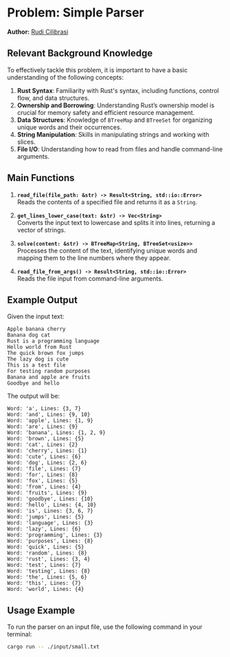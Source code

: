 # Problem: Simple Parser

**Author:** [Rudi Cilibrasi](https://github.com/rudi-cilibrasi)

## Relevant Background Knowledge

To effectively tackle this problem, it is important to have a basic understanding of the following concepts:

1. **Rust Syntax**: Familiarity with Rust's syntax, including functions, control flow, and data structures.
2. **Ownership and Borrowing**: Understanding Rust’s ownership model is crucial for memory safety and efficient resource management.
3. **Data Structures**: Knowledge of `BTreeMap` and `BTreeSet` for organizing unique words and their occurrences.
4. **String Manipulation**: Skills in manipulating strings and working with slices.
5. **File I/O**: Understanding how to read from files and handle command-line arguments.

## Main Functions

1. **`read_file(file_path: &str) -> Result<String, std::io::Error>`**  
   Reads the contents of a specified file and returns it as a `String`.

2. **`get_lines_lower_case(text: &str) -> Vec<String>`**  
   Converts the input text to lowercase and splits it into lines, returning a vector of strings.

3. **`solve(content: &str) -> BTreeMap<String, BTreeSet<usize>>`**  
   Processes the content of the text, identifying unique words and mapping them to the line numbers where they appear.

4. **`read_file_from_args() -> Result<String, std::io::Error>`**  
   Reads the file input from command-line arguments.

## Example Output

Given the input text:
```
Apple banana cherry
Banana dog cat
Rust is a programming language
Hello world from Rust
The quick brown fox jumps
The lazy dog is cute
This is a test file
For testing random purposes
Banana and apple are fruits
Goodbye and hello
```
The output will be:
```
Word: 'a', Lines: {3, 7}
Word: 'and', Lines: {9, 10}
Word: 'apple', Lines: {1, 9}
Word: 'are', Lines: {9}
Word: 'banana', Lines: {1, 2, 9}
Word: 'brown', Lines: {5}
Word: 'cat', Lines: {2}
Word: 'cherry', Lines: {1}
Word: 'cute', Lines: {6}
Word: 'dog', Lines: {2, 6}
Word: 'file', Lines: {7}
Word: 'for', Lines: {8}
Word: 'fox', Lines: {5}
Word: 'from', Lines: {4}
Word: 'fruits', Lines: {9}
Word: 'goodbye', Lines: {10}
Word: 'hello', Lines: {4, 10}
Word: 'is', Lines: {3, 6, 7}
Word: 'jumps', Lines: {5}
Word: 'language', Lines: {3}
Word: 'lazy', Lines: {6}
Word: 'programming', Lines: {3}
Word: 'purposes', Lines: {8}
Word: 'quick', Lines: {5}
Word: 'random', Lines: {8}
Word: 'rust', Lines: {3, 4}
Word: 'test', Lines: {7}
Word: 'testing', Lines: {8}
Word: 'the', Lines: {5, 6}
Word: 'this', Lines: {7}
Word: 'world', Lines: {4}
```

## Usage Example

To run the parser on an input file, use the following command in your terminal:

```bash
cargo run -- ./input/small.txt
